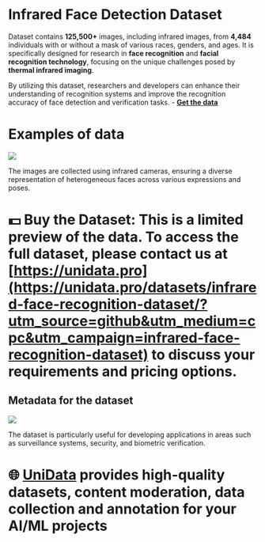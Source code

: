 # Infrared Face Detection Dataset 

Dataset contains **125,500+** images, including infrared images, from **4,484** individuals with or without a mask of various races, genders, and ages. It is specifically designed for research in **face recognition** and **facial recognition technology**, focusing on the unique challenges posed by **thermal infrared imaging**.

By utilizing this dataset, researchers and developers can enhance their understanding of recognition systems and improve the recognition accuracy of face detection and verification tasks.  - **[Get the data](https://unidata.pro/datasets/infrared-face-recognition-dataset/?utm_source=github&utm_medium=cpc&utm_campaign=infrared-face-recognition-dataset)**
# Examples of data
![](https://www.googleapis.com/download/storage/v1/b/kaggle-user-content/o/inbox%2F22059654%2Faac2e2e9498b2c0d80956179361d4cae%2FFrame%201%20(5).png?generation=1740435805125320&alt=media)

The images are collected using infrared cameras, ensuring a diverse representation of heterogeneous faces across various expressions and poses.
# 💵 Buy the Dataset: This is a limited preview of the data. To access the full dataset, please contact us at [https://unidata.pro](https://unidata.pro/datasets/infrared-face-recognition-dataset/?utm_source=github&utm_medium=cpc&utm_campaign=infrared-face-recognition-dataset) to discuss your requirements and pricing options.

## Metadata for the dataset
![](https://www.googleapis.com/download/storage/v1/b/kaggle-user-content/o/inbox%2F22059654%2F8b6bb83a0507574119ff9d0d6fe7b9b3%2FFrame%201%20(4).png?generation=1740434040404185&alt=media)

The dataset is particularly useful for developing applications in areas such as surveillance systems, security, and biometric verification.
# 🌐 [UniData](https://unidata.pro/datasets/infrared-face-recognition-dataset/?utm_source=github&utm_medium=cpc&utm_campaign=infrared-face-recognition-dataset) provides high-quality datasets, content moderation, data collection and annotation for your AI/ML projects 
